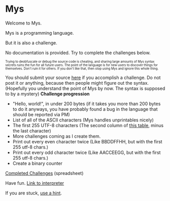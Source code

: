 # Mys
Welcome to Mys.

Mys is a programming language.

But it is also a challenge.

No documentation is provided. Try to complete the challenges below.

<sub><sup>Trying to deobfuscate or debug the source code is cheating, and sharing large amounts of Mys syntax secrets ruins the fun for all future users. The point of the language is for new users to discover things for themselves. Don't ruin it for others. If you don't like that, then stop using Mys and ignore this whole thing.</sup></sub>

You should submit your source [here](https://goo.gl/forms/aLqKzsJaF54SBiBP2) if you accomplish a challenge. Do not post it or anything, because then people might figure out the syntax. (Hopefully you understand the point of Mys by now. The syntax is supposed to by a *mys*tery)
**Challenge progression**

* "Hello, world!", in under 200 bytes (if it takes you more than 200 bytes to do it anyways, you have probably found a bug in the language that should be reported via PM)
* List of all of the ASCII characters (Mys handles unprintables nicely)
* The first 255 UTF-8 characters (The second column of [this table](http://www.utf8-chartable.de/unicode-utf8-table.pl?names=-&view=2), minus the last character)
* More challenges coming as I create them.
* Print out every even character twice (Like BBDDFFHH, but with the first 255 utf-8 chars.)
* Print out every odd character twice (Like AACCEEGG, but with the first 255 utf-8 chars.)
* Create a binary counter


[Completed Challenges](https://docs.google.com/spreadsheets/d/1-9wV0dQFavWaymWsuEeQLrW9NkG5wSrWx_8kf0gQRHc) (spreadsheet)

Have fun. [Link to interpreter](https://legend-of-iphoenix.github.io/Mys/)

If you are stuck, [use a hint](https://pastebin.com/raw/gSwckuxN).
